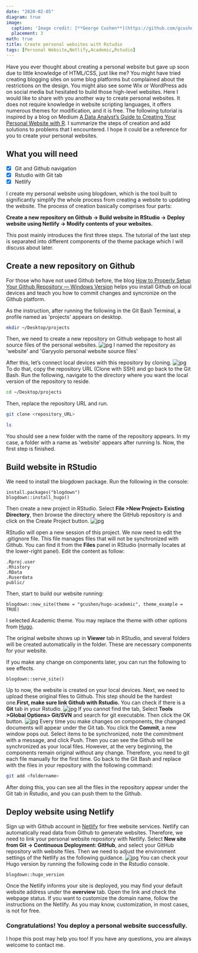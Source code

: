 ```yaml
---
date: "2020-02-05"
diagram: true
image:
  caption: 'Image credit: [**George Cushen**](https://github.com/gcushen/hugo-academic)'
  placement: 3
math: true
title: Create personal websites with Rstudio
tags: [Personal Website,Netlify,Academic,Rstudio]
---
```


Have you ever thought about creating a personal website but gave up soon due to little knowledge of HTML/CSS, just like me? You might have tried creating blogging sites on some blog platforms but complained about the restrictions on the design. You might also see some Wix or WordPress ads on social media but hesitated to build those high-level websites. Here I would like to share with you another way to create personal websites. It does not require knowledge in website scripting languages, it offers numerous themes for modification, and it is free. 
The following tutorial is inspired by a blog on Medium [A Data Analyst’s Guide to Creating Your Personal Website with R](https://towardsdatascience.com/a-data-analysts-guide-to-creating-your-personal-website-with-r-f0079ba9b81c). I summarize the steps of creation and add solutions to problems that I encountered. I hope it could be a reference for you to create your personal websites.

## What you will need

- [x] Git and Github navigation
- [x] Rstudio with Git tab
- [x] Netlify

I create my personal website using blogdown, which is the tool built to significantly simplify the whole process from creating a website to updating the website. The process of creation basically comprises four parts:

**Create a new repository on Github → Build website in RStudio → Deploy website using Netlify → Modify contents of your websites.**

This post mainly introduces the first three steps. The tutorial of the last step is separated into different components of the theme package which I will discuss about later.

## Create a new repository on Github
For those who have not used Github before, the blog [How to Properly Setup Your Github Repository — Windows Version](https://medium.com/@aklson_DS/how-to-properly-setup-your-github-repository-windows-version-ea596b398b) helps you install Github on local devices and teach you how to commit changes and syncronize on the Github platform.

As the instruction, after running the following in the Git Bash Terminal, a profile named as 'projects' appears on desktop.
```bash
mkdir ~/Desktop/projects
```

Then, we need to create a new repository on Github webpage to host all source files of the personal websites.
![jpg](./index_1.0.jpg)
I named the repository as 'website' and 'Garyyolo personal website source files'

After this, let’s connect local devices with this repository by cloning. 
![jpg](./index_1.1.jpg)
To do that, copy the repository URL (Clone with SSH) and go back to the Git Bash.
Run the following, navigate to the directory where you want the local version of the repository to reside.
```bash
cd ~/Desktop/projects
```
Then, replace the repository URL and run.
```bash
git clone <repository_URL>
```
```bash
ls
```
You should see a new folder with the name of the repository appears. In my case, a folder with a name as 'website' appears after running ls. Now, the first step is finished.

## Build website in RStudio
We need to install the blogdown package. Run the following in the console:
```rscript
install.packages("blogdown")
blogdown::install_hugo()
```
Then create a new project in RStudio. Select **File >New Project> Existing Directory**, then browse the directory where the GitHub repository is and click on the Create Project button.
![jpg](./index_1.2.jpg)

RStudio will open a new session of this project. We now need to edit the .gitignore file. This file manages files that will not be synchronized with Github. You can find it from the **Files** panel in RStudio (normally locates at the lower-right panel). Edit the content as follow:
```rscript
.Rproj.user
.Rhistory
.RData
.Ruserdata
public/ 
```
Then,  start to build our website running:
```rscript
blogdown::new_site(theme = "gcushen/hugo-academic", theme_example = TRUE)
```
I selected Academic theme. You may replace the theme with other options from [Hugo](https://themes.gohugo.io/).

The original website shows up in **Viewer** tab in RStudio, and several folders will be created automatically in the folder. These are necessary components for your website.

If you make any change on components later, you can run the following to see effects.
```rscript
blogdown::serve_site()
```
Up to now, the website is created on your local devices. Next, we need to upload these original files to Github. This step should be the hardest one.**First, make sure link Github with Rstudio.** You can check if there is a **Git** tab in your Rstudio.
![jpg](./index_1.3.jpg)
If you cannot find the tab, Select **Tools >Global Options> Git/SVN** and search for git executable. Then click the OK button.
![jpg](./index_1.4.jpg)
Every time you make changes on components, the changed documents will appear under the Git tab. You click the **Commit**, a new window pops out. Select items to be synchronized, note the commitment with a message, and click Push. Then you can see the Github will be synchronized as your local files.
However, at the very beginning, the components remain original without any change. Therefore, you need to git each file manually for the first time.
Go back to the Git Bash and replace <foldername> with the files in your repository with the following command:
```bash
git add <foldername>
```
After doing this, you can see all the files in the repository appear under the Git tab in Rstudio, and you can push them to the Github.

## Deploy website using Netlify

Sign up with Github account in [Netlify](https://app.netlify.com) for free website services. Netlify can automatically read data from Github to generate websites. Therefore, we need to link your personal website repository with Netlify. Select **New site from Git -> Continuous Deployment: GitHub**, and select your GitHub repository with website files. Then we need to adjust the environment settings of the Netlify as the following guidance.
![jpg](./index_1.4.jpg)
You can check your Hugo version by running the following code in the Rstudio console.
```rscript
blogdown::hugo_version
```
Once the Netlify informs your site is deployed, you may find your default website address under the **overview** tab. Open the link and check the webpage status. If you want to customize the domain name, follow the instructions on the Netlify. As you may know, customization, in most cases, is not for free.
### Congratulations! You deploy a personal website successfully. 

I hope this post may help you too! If you have any questions, you are always welcome to contact me.
